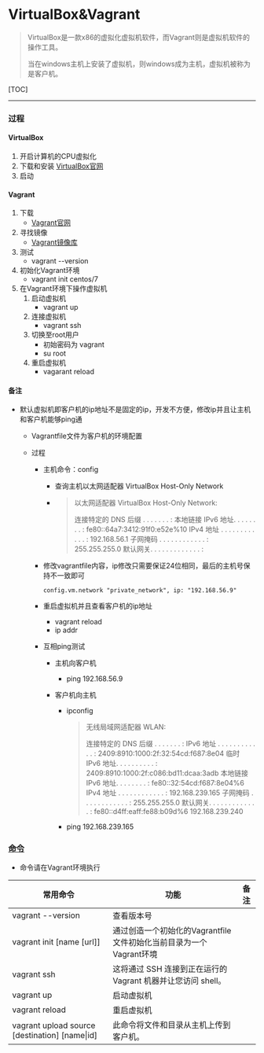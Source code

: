 # VirtualBox&Vagrant

> VirtualBox是一款x86的虚拟化虚拟机软件，而Vagrant则是虚拟机软件的操作工具。
>
> 当在windows主机上安装了虚拟机，则windows成为主机，虚拟机被称为是客户机。

[TOC]

<hr />

### 过程

#### VirtualBox

1. 开启计算机的CPU虚拟化
2. 下载和安装  [VirtualBox官网](https://www.virtualbox.org/)
3. 启动

#### Vagrant

1. 下载
    - [Vagrant官网](https://www.vagrantup.com/)
2. 寻找镜像 
    - [Vagrant镜像库](https://app.vagrantup.com/boxes/search)
3. 测试 
    - vagrant --version
4. 初始化Vagrant环境
    - vagrant init centos/7
5. 在Vagrant环境下操作虚拟机
    1. 启动虚拟机
        - vagrant up
    2. 连接虚拟机
        - vagrant ssh
    3. 切换至root用户
        - 初始密码为 vagrant
        - su root
    4. 重启虚拟机
        - vagarant reload

#### 备注

- 默认虚拟机即客户机的ip地址不是固定的ip，开发不方便，修改ip并且让主机和客户机能够ping通

    - Vagrantfile文件为客户机的环境配置

    - 过程

        - 主机命令：config

            - 查询主机以太网适配器 VirtualBox Host-Only Network

            - > 以太网适配器 VirtualBox Host-Only Network:
                >
                >    连接特定的 DNS 后缀 . . . . . . . :
                >    本地链接 IPv6 地址. . . . . . . . : fe80::64a7:3412:91f0:e52e%10
                >    IPv4 地址 . . . . . . . . . . . . : 192.168.56.1
                >    子网掩码  . . . . . . . . . . . . : 255.255.255.0
                >    默认网关. . . . . . . . . . . . . :

        - 修改vagrantfile内容，ip修改只需要保证24位相同，最后的主机号保持不一致即可

            ```shell
            config.vm.network "private_network", ip: "192.168.56.9"
            ```

        - 重启虚拟机并且查看客户机的ip地址

            - vagrant reload
            - ip addr

        - 互相ping测试

            - 主机向客户机

                - ping 192.168.56.9

            - 客户机向主机

                - ipconfig

                    > 无线局域网适配器 WLAN:
                    >
                    >    连接特定的 DNS 后缀 . . . . . . . :
                    >    IPv6 地址 . . . . . . . . . . . . : 2409:8910:1000:2f:32:54cd:f687:8e04
                    >    临时 IPv6 地址. . . . . . . . . . : 2409:8910:1000:2f:c086:bd11:dcaa:3adb
                    >    本地链接 IPv6 地址. . . . . . . . : fe80::32:54cd:f687:8e04%6
                    >    IPv4 地址 . . . . . . . . . . . . : 192.168.239.165
                    >    子网掩码  . . . . . . . . . . . . : 255.255.255.0
                    >    默认网关. . . . . . . . . . . . . : fe80::d4ff:eaff:fe88:b09d%6
                    >                                        192.168.239.240

                - ping 192.168.239.165

### [命令](https://www.vagrantup.com/docs/cli)

- 命令请在Vagrant环境执行

| 常用命令                                       | 功能                                                         | 备注 |
| ---------------------------------------------- | ------------------------------------------------------------ | ---- |
| vagrant --version                              | 查看版本号                                                   |      |
| vagrant init [name [url]]                      | 通过创造一个初始化的Vagrantfile文件初始化当前目录为一个Vagrant环境 |      |
| vagrant ssh                                    | 这将通过 SSH 连接到正在运行的 Vagrant 机器并让您访问 shell。 |      |
| vagrant up                                     | 启动虚拟机                                                   |      |
| vagrant reload                                 | 重启虚拟机                                                   |      |
| vagrant upload source [destination] [name\|id] | 此命令将文件和目录从主机上传到客户机。                       |      |

